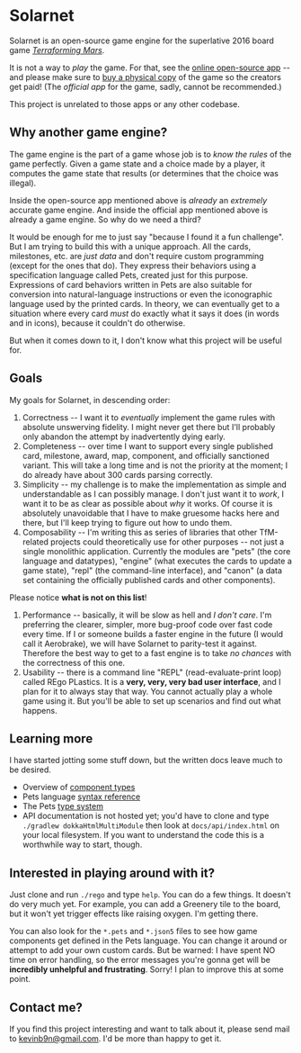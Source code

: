# Solarnet

Solarnet is an open-source game engine for the superlative 2016 board game *[Terraforming Mars](https://www.amazon.com/Indie-Boards-Cards-Terraforming-Board/dp/B01GSYA4K2)*.

It is not a way to *play* the game. For that, see the [online open-source app](http://terraforming-mars.herokuapp.com) -- and please make sure to [buy a physical copy](https://www.amazon.com/Indie-Boards-Cards-Terraforming-Board/dp/B01GSYA4K2) of the game so the creators get paid! (The *official app* for the game, sadly, cannot be recommended.)

This project is unrelated to those apps or any other codebase.

## Why another game engine?

The game engine is the part of a game whose job is to *know the rules* of the game perfectly. Given a game state and a choice made by a player, it computes the game state that results (or determines that the choice was illegal).

Inside the open-source app mentioned above is *already* an *extremely* accurate game engine. And inside the official app mentioned above is already a game engine. So why do we need a third?

It would be enough for me to just say "because I found it a fun challenge". But I am trying to build this with a unique approach. All the cards, milestones, etc. are *just data* and don't require custom programming (except for the ones that do). They express their behaviors using a specification language called Pets, created just for this purpose. Expressions of card behaviors written in Pets are also suitable for conversion into natural-language instructions or even the iconographic language used by the printed cards. In theory, we can eventually get to a situation where every card *must* do exactly what it says it does (in words and in icons), because it couldn't do otherwise.

But when it comes down to it, I don't know what this project will be useful for.

## Goals

My goals for Solarnet, in descending order:

1. Correctness -- I want it to *eventually* implement the game rules with absolute unswerving fidelity. I might never get there but I'll probably only abandon the attempt by inadvertently dying early.
2. Completeness -- over time I want to support every single published card, milestone, award, map, component, and officially sanctioned variant. This will take a long time and is not the priority at the moment; I do already have about 300 cards parsing correctly.
3. Simplicity -- my challenge is to make the implementation as simple and understandable as I can possibly manage. I don't just want it to *work*, I want it to be as clear as possible about *why* it works. Of course it is absolutely unavoidable that I have to make gruesome hacks here and there, but I'll keep trying to figure out how to undo them.
4. Composability -- I'm writing this as series of libraries that other TfM-related projects could theoretically use for other purposes -- not just a single monolithic application. Currently the modules are "pets" (the core language and datatypes), "engine" (what executes the cards to update a game state), "repl" (the command-line interface), and "canon" (a data set containing the officially published cards and other components).

Please notice **what is not on this list**!

1. Performance -- basically, it will be slow as hell and *I don't care*. I'm preferring the clearer, simpler, more bug-proof code over fast code every time. If I or someone builds a faster engine in the future (I would call it Aerobrake), we will have Solarnet to parity-test it against. Therefore the best way to get to a fast engine is to take *no chances* with the correctness of this one.
2. Usability -- there is a command line "REPL" (read-evaluate-print loop) called REgo PLastics. It is a **very, very, very bad user interface**, and I plan for it to always stay that way. You cannot actually play a whole game using it. But you'll be able to set up scenarios and find out what happens.

## Learning more

I have started jotting some stuff down, but the written docs leave much to be desired.

* Overview of [component types](docs/component-types.md)
* Pets language [syntax reference](docs/syntax.md)
* The Pets [type system](docs/type-system.md)
* API documentation is not hosted yet; you'd have to clone and type `./gradlew dokkaHtmlMultiModule` then look at `docs/api/index.html` on your local filesystem. If you want to understand the code this is a worthwhile way to start, though.

## Interested in playing around with it?

Just clone and run `./rego` and type `help`. You can do a few things. It doesn't do very much yet. For example, you can add a Greenery tile to the board, but it won't yet trigger effects like raising oxygen. I'm getting there.

You can also look for the `*.pets` and `*.json5` files to see how game components get defined in the Pets language. You can change it around or attempt to add your own custom cards. But be warned: I have spent NO time on error handling, so the error messages you're gonna get will be **incredibly unhelpful and frustrating**. Sorry! I plan to improve this at some point.

## Contact me?

If you find this project interesting and want to talk about it, please send mail to kevinb9n@gmail.com. I'd be more than happy to get it.
